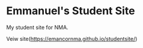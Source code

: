 # Emmanuel's Student Site

My student site for NMA.

Veiw site(https://emancornma.github.io/studentsite/)
